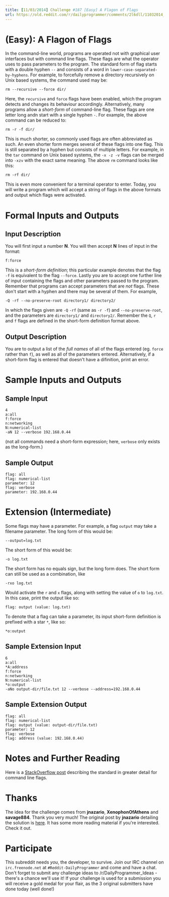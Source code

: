 ```yaml
---
title: [11/03/2014] Challenge #187 [Easy] A Flagon of Flags
url: https://old.reddit.com/r/dailyprogrammer/comments/2l6dll/11032014_challenge_187_easy_a_flagon_of_flags/
---
```


# [](#EasyIcon) **(Easy)**: A Flagon of Flags

In the command-line world, programs are operated not with graphical user interfaces but with command line flags. These flags are what the operator uses to pass parameters to the program. The standard form of flag starts with a double hyphen `--` and consists of a word in `lower-case-separated-by-hyphens`. For example, to forcefully remove a directory recursively on Unix based systems, the command used may be:

    rm --recursive --force dir/

Here, the `recursive` and `force` flags have been enabled, which the program detects and changes its behaviour accordingly. Alternatively, many programs allow a *short-form* of command-line flag. These flags are one letter long andn start with a single hyphen `-`. For example, the above command can be reduced to:

    rm -r -f dir/

This is much shorter, so commonly used flags are often abbreviated as such. An even shorter form merges several of these flags into one flag. This is still separated by a hyphen but consists of multiple letters. For example, in the `tar` command on Unix based systems, the `-x -z -v` flags can be merged into `-xzv` with the exact same meaning. The above `rm` command looks like this:

    rm -rf dir/

This is even more convenient for a terminal operator to enter. Today, you will write a program which will accept a string of flags in the above formats and output which flags were activated.

# Formal Inputs and Outputs

## Input Description

You will first input a number **N**. You will then accept **N** lines of input in the format:

    f:force

This is a *short-form definition*; this particular example denotes that the flag `-f` is equivalent to the flag `--force`. Lastly you are to accept one further line of input containing the flags and other parameters passed to the program. Remember that programs can accept parameters that are *not* flags. These don't start with a hyphen and there may be several of them. For example,

    -Q -rf --no-preserve-root directory1/ directory2/

In which the flags given are `-Q` `-rf` (same as `-r -f`) and `--no-preserve-root`, and the parameters are `directory1/` and `directory2/`. Remember the `Q`, `r` and `f` flags are defined in the short-form definition format above.

## Output Description

You are to output a list of the *full names* of all of the flags entered (eg. `force` rather than `f`), as well as all of the parameters entered. Alternatively, if a short-form flag is entered that doesn't have a difinition, print an error.

# Sample Inputs and Outputs

## Sample Input

    4
    a:all
    f:force
    n:networking
    N:numerical-list
    -aN 12 --verbose 192.168.0.44

(not all commands need a short-form expression; here, `verbose` only exists as the long-form.)
    
## Sample Output

    flag: all
    flag: numerical-list
    parameter: 12
    flag: verbose
    parameter: 192.168.0.44

# Extension (Intermediate)

Some flags may have a parameter. For example, a flag `output` may take a filename parameter. The long form of this would be:

    --output=log.txt

The short form of this would be:

    -o log.txt
    
The short form has no equals sign, but the long form does. The short form can still be used as a combination, like

    -rxo log.txt

Would activate the `r` and `x` flags, along with setting the value of `o` to `log.txt`. In this case, print the output like so:

    flag: output (value: log.txt)

To denote that a flag can take a parameter, its input short-form definition is prefixed with a star `*`, like so:

    *o:output

## Sample Extension Input

    6
    a:all
    *A:address
    f:force
    n:networking
    N:numerical-list
    *o:output
    -aNo output-dir/file.txt 12 --verbose --address=192.168.0.44

## Sample Extension Output

    flag: all
    flag: numerical-list
    flag: output (value: output-dir/file.txt)
    parameter: 12
    flag: verbose
    flag: address (value: 192.168.0.44)

# Notes and Further Reading

Here is a [StackOverflow post](http://stackoverflow.com/questions/2160083/what-is-the-general-syntax-of-a-unix-shell-command/2160165#2160165) describing the standard in greater detail for command line flags.

# Thanks

The idea for the challenge comes from **jnazario**, **XenophonOfAthens** and **savage884**. Thank you very much! The original post by **jnazario** detailing the solution is [here](http://www.reddit.com/r/dailyprogrammer_ideas/comments/2hwsue/easy_implement_a_command_line_argument_parser/). It has some more reading material if you're interested. Check it out.

# Participate

This subreddit needs *you*, the developer, to survive. Join our IRC channel on `irc.freenode.net` at `#Reddit-DailyProgrammer` and come and have a chat. Don't forget to submit any challenge ideas to /r/DailyProgrammer_Ideas - there's a chance we'll use it! If your challenge is used for a submission you will receive a gold medal for your flair, as the 3 original submitters have done today (well done!)
